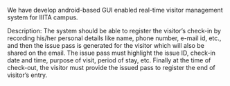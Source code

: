 We have develop android-based GUI enabled real-time visitor management system for IIITA campus.

Description: The system should be able to register the visitor’s check-in by recording his/her personal details like name, phone number, 
e-mail id, etc., and then the issue pass is generated for the visitor which will also be shared on the email. 
The issue pass must highlight the issue ID, check-in date and time, purpose of visit, period of stay, etc. Finally at the time of check-out,
the visitor must provide the issued pass to register the end of visitor’s entry.
